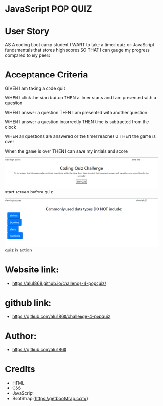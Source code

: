 # JavaScript POP QUIZ

# User Story
  AS A coding boot camp student
  I WANT to take a timed quiz on JavaScript fundamentals that stores high scores
  SO THAT I can gauge my progress compared to my peers

# Acceptance Criteria
  GIVEN I am taking a code quiz
  
  WHEN I click the start button
  THEN a timer starts and I am presented with a question

  WHEN I answer a question
  THEN I am presented with another question

  WHEN I answer a question incorrectly
  THEN time is subtracted from the clock

  WHEN all questions are answered or the timer reaches 0
  THEN the game is over

  When the game is over
  THEN I can save my initials and score

![alt text](./assets/images/startscreen.PNG) start screen before quiz

![alt text](./assets/images/quiz.PNG) quiz in action

# Website link:
* https://alu1868.github.io/challenge-4-popquiz/

# github link:
* https://github.com/alu1868/challenge-4-popquiz

# Author:
* https://github.com/alu1868

# Credits
* HTML
* CSS
* JavaScript
* BootStrap (https://getbootstrap.com/)